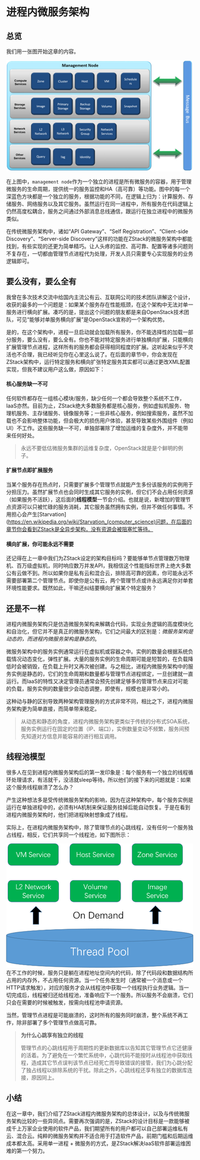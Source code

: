 # 进程内微服务架构
## 总览

我们用一张图开始这章的内容。

![进程内微服务架构](inprocess-microservices.png)

在上图中，`management node`作为一个独立的进程是所有微服务的容器，用于管理微服务的生命周期，提供统一的服务监控和HA（高可靠）等功能。图中的每一个深蓝色方块都是一个独立的服务，根据功能的不同，在逻辑上归为：计算服务、存储服务、网络服务以及其它服务。虽然运行在同一进程中，所有服务在代码逻辑上仍然高度松耦合，服务之间通过外部消息总线通信，跟运行在独立进程中的微服务类似。

在传统微服务架构中，诸如“API Gateway”、“Self Registration”、“Client-side Discovery”、“Server-side Discovery”这样的功能在ZStack的微服务架构中都能找到，有些实现的还更为简单精巧。让人头疼的监控、高可靠、配置等诸多问题则不复存在，一切都由管理节点进程代为处理，开发人员只需要专心实现服务的业务逻辑即可。

## 要么没有，要么全有

我曾在多次技术交流中给国内主流公有云、互联网公司的技术团队讲解这个设计，收获的最多的一个问题是：如果某个服务存在性能瓶颈，在这个架构中无法对单一服务进行横向扩展。凑巧的是，提出这个问题的朋友都是来自OpenStack技术团队，可见“能够对单服务横向扩展”是OpenStack宣称的一个架构优势。

是的，在这个架构中，进程一旦启动就会加载所有服务，你不能选择性的加载一部分服务，要么没有，要么全有。你也不能对特定服务进行单独横向扩展，只能横向扩展管理节点进程，这样所有的服务都会获得相同程度的扩展。这听起来似乎不灵活也不合理，我已经听见你在心里这么说了。在后面的章节中，你会发现在ZStack架构中，运行特定服务和横向扩张特定服务其实都可以通过更改XML配置实现，但我不建议用户这么做，原因如下：

#### 核心服务缺一不可

任何软件都存在一组核心模块/服务，缺少任何一个都会导致整个系统不工作，IaaS亦然。目前为止，ZStack绝大多数服务都是核心服务，例如虚拟机服务、物理机服务、主存储服务、镜像服务等；一些非核心服务，例如搜索服务，虽然不加载也不会影响整体功能，但会极大的损伤用户体验，甚至导致某些外围组件（例如UI）不工作。这些服务缺一不可，单独部署除了增加运维的复杂度外，并不能带来任何好处。

>永远不要低估微服务集群的运维复杂度，OpenStack就是是个鲜明的例子。

#### 扩展节点即扩展服务

当某个服务存在热点时，只需要扩展多个管理节点就能产生多份该服务的实例用于分担压力。虽然扩展节点也会同时生成其它服务的实例，但它们不会占用任何资源（如果服务不活跃），这后面的**线程模型**一节会介绍。也就是说，新增加的管理节点资源可以只被忙碌的服务消耗，其它服务虽然拥有实例，但并不做任何事情。不用担心会产生[Starvation](https://en.wikipedia.org/wiki/Starvation_(computer_science)问题，在后面的章节你会看到ZStack是全异步架构，没有资源会被阻塞忙等待。

#### 横向扩展，你可能永远不需要

还记得在上一章中我们为ZStack设定的架构目标吗？要能够单节点管理数万物理机、百万级虚拟机，同时响应数万并发API，我相信这个性能指标世界上绝大多数公有云做不到。所以如果你是私有云和混合云，排除高可靠的因素，你可能永远不需要部署第二个管理节点。即使你是公有云，两个管理节点或许永远满足你对单套环境性能要求。既然如此，干嘛还纠结要横向扩展某个特定服务？

## 还是不一样

进程内微服务架构只是仿造微服务架构来解耦合代码，实现业务逻辑的高度模块化和自治化，但它并不是真正的微服务架构，它们之间最大的区别是：*微服务架构是动态的，而进程内微服务架构是静态的*。

微服务架构中的服务实例通常运行在虚拟机或容器之中。实例的数量会根据系统负载情况动态变化，弹性扩展。大量的服务实例的生命周期可能是短暂的，在负载降低时会被销毁，在负载上升时又再次被创建。与之相比，进程内微服务架构中的服务实例是静态的，它们的生命周期和数量都与管理节点进程绑定，一旦创建就一直运行。而IaaS的特性又决定管理员通常会预先创建足够多的管理节点来应对可能的负载，服务实例的数量很少会动态调整，即使有，规模也是非常小的。

这种动与静的区别导致两种架构管理服务的方式非常不同，相比之下，进程内微服务架构更为简单直接，而简单带来稳定。

>从动态和静态的角度，进程内微服务架构更类似于传统的分布式SOA系统，服务实例运行在固定的位置（IP、端口），实例数量变动不频繁，服务间预先知道对方信息并能容易的进行相互调用。

## 线程池模型

很多人在见到进程内微服务架构后的第一发印象是：每个服务有一个独立的线程循环处理请求，有活就干，没活就sleep等待。所以他们的接下来的问题就是：如果这个服务线程崩溃了怎么办？

产生这种想法多是受传统微服务架构的影响，因为在这种架构中，每个服务实例是运行在单独进程中的，必须有HA机制来保证服务挂掉后能自动恢复。于是在看到进程内微服务架构时，他们把进程映射想象成了线程。

实际上，在进程内微服务架构中，除了管理节点的心跳线程，没有任何一个服务独占线程，相反，它们共享同一个线程池，如下图所示：

![](threadpool.png)
在不工作的时候，服务只是躺在进程地址空间内的代码，除了代码段和数据结构所占用的内存外，不占用任何资源。当一个任务发生时（通常被一个消息或一个HTTP请求触发），对应的服务才会从线程池中获取一个线程执行业务逻辑。当一切完成后，线程被归还给线程池，准备响应下一个服务。所以服务不会崩溃，它们只会在需要的时候被触发，按需向线程池申请资源。

当然，管理节点进程是可能崩溃的，这时所有的服务同时崩溃，整个系统不再工作，除非部署了多个管理节点做高可靠。

>**为什么心跳享有独立的线程**
>
>管理节点的心跳线程用于周期性的更新数据库以告知其它管理节点它还健康的活着。为了避免在一个繁忙系统中，心跳代码不能按时从线程池中获取线程，造成其它节点误判该节点已经死亡而导致错误的接管，我们为心跳分配了独占线程以排除系统的干扰。除此之外，心跳线程还享有独立的数据库连接，原因同上。

## 小结

在这一章中，我们介绍了ZStack进程内微服务架构的总体设计，以及与传统微服务架构比较的一些异同点。需要再次强调的是，ZStack的设计目标是一款能够被成千上万家企业使用的软件产品，我们期望所有的用户都可以自己部署运维私有云、混合云。纯粹的微服务架构并不适合用于打造软件产品，前期门槛和后期运维成本都太高。采用单一进程 + 微服务的方式，是ZStack解决IaaS软件部署运维困难的第一个努力。

